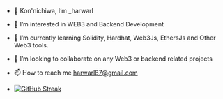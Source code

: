 - 👋 Kon'nichiwa, I’m _harwarl
- 👀 I’m interested in WEB3 and Backend Development
- 🌱 I’m currently learning Solidity, Hardhat, Web3Js, EthersJs and Other Web3 tools.
- 💞️ I’m looking to collaborate on any Web3 or backend related projects
- 📫 How to reach me harwarl87@gmail.com

- [![GitHub Streak](https://github-readme-streak-stats.herokuapp.com?user=_harwarl&theme=gruvbox-duo&hide_border=true&border_radius=3.5&date_format=M%20j%5B%2C%20Y%5D&exclude_days=Sun&card_width=490)](https://git.io/streak-stats)

<!---
harwarl/harwarl is a ✨ special ✨ repository because its `README.md` (this file) appears on your GitHub profile.
You can click the Preview link to take a look at your changes.
--->
